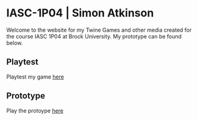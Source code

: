 # IASC-1P04 | Simon Atkinson
Welcome to the website for my Twine Games and other media created for the course IASC 1P04 at Brock University. My prototype can be found below.

## Playtest

Playtest my game [here](/playtest/playgame.md)

## Prototype

Play the protoype [here](/prototype/TropiclightPrototype.html)
